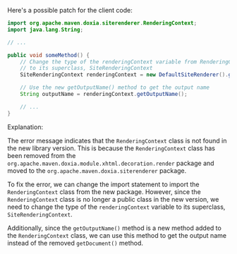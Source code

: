 Here's a possible patch for the client code:
```java
import org.apache.maven.doxia.siterenderer.RenderingContext;
import java.lang.String;

// ...

public void someMethod() {
    // Change the type of the renderingContext variable from RenderingContext
    // to its superclass, SiteRenderingContext
    SiteRenderingContext renderingContext = new DefaultSiteRenderer().getRenderingContext();

    // Use the new getOutputName() method to get the output name
    String outputName = renderingContext.getOutputName();

    // ...
}
```
Explanation:

The error message indicates that the `RenderingContext` class is not found in the new library version. This is because the `RenderingContext` class has been removed from the `org.apache.maven.doxia.module.xhtml.decoration.render` package and moved to the `org.apache.maven.doxia.siterenderer` package.

To fix the error, we can change the import statement to import the `RenderingContext` class from the new package. However, since the `RenderingContext` class is no longer a public class in the new version, we need to change the type of the `renderingContext` variable to its superclass, `SiteRenderingContext`.

Additionally, since the `getOutputName()` method is a new method added to the `RenderingContext` class, we can use this method to get the output name instead of the removed `getDocument()` method.